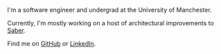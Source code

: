 I'm a software engineer and undergrad at the University of Manchester.

Currently, I'm mostly working on a host of architectural improvements to [Saber](#saber).

Find me on
[GitHub](https://github.com/adil192)
or
[LinkedIn](https://www.linkedin.com/in/adil-hanney/).
